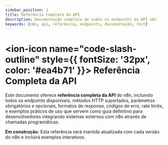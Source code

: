 ```yaml
---
sidebar_position: 1
title: Referência Completa da API
description: Documentação completa de todos os endpoints da API n8n
keywords: [n8n, api, referência, endpoints, documentação, rest]
---
```


# <ion-icon name="code-slash-outline" style={{ fontSize: '32px', color: '#ea4b71' }}></ion-icon> Referência Completa da API

Este documento oferece **referência completa da API** do n8n, incluindo todos os endpoints disponíveis, métodos HTTP suportados, parâmetros obrigatórios e opcionais, formatos de response, códigos de erro, rate limits, e exemplos práticos de uso que servem como guia definitivo para desenvolvedores integrando sistemas externos com n8n através de chamadas programáticas.

**Em construção:** Esta referência será mantida atualizada com cada versão do n8n e incluirá exemplos interativos.
